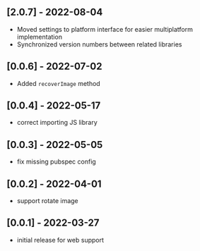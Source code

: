## [2.0.7] - 2022-08-04

* Moved settings to platform interface for easier multiplatform implementation
* Synchronized version numbers between related libraries

## [0.0.6] - 2022-07-02

* Added `recoverImage` method

## [0.0.4] - 2022-05-17

* correct importing JS library

## [0.0.3] - 2022-05-05

* fix missing pubspec config

## [0.0.2] - 2022-04-01

* support rotate image

## [0.0.1] - 2022-03-27

* initial release for web support